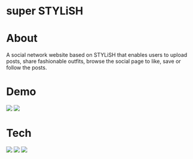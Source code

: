 <h1>super STYLiSH</h1>

<h1>About</h1>

A social network website based on STYLiSH that enables users to upload posts, share fashionable outfits, browse the social page to like, save or follow the posts.

<h1>Demo</h1>

<image src="./1.png">
<image src="./2.png">

<h1>Tech</h1>

<span><image src="https://img.shields.io/badge/HTML5-E34F26?style=for-the-badge&logo=html5&logoColor=white"/></span>
<span><image src="https://img.shields.io/badge/styled--components-DB7093?style=for-the-badge&logo=styled-components&logoColor=white"/></span>
<span><image src="https://img.shields.io/badge/React-20232A?style=for-the-badge&logo=react&logoColor=61DAFB"/></span>

